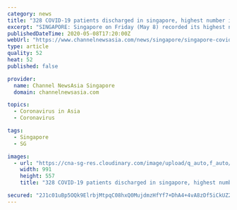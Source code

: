 ```yaml
---
category: news
title: "328 COVID-19 patients discharged in singapore, highest number in a single day"
excerpt: "SINGAPORE: Singapore on Friday (May 8) recorded its highest number of recovered COVID-19 cases in a single day, with 328 patients discharged from"
publishedDateTime: 2020-05-08T17:20:00Z
webUrl: "https://www.channelnewsasia.com/news/singapore/singapore-covid-19-cases-discharged-single-day-high-12716370"
type: article
quality: 52
heat: 52
published: false

provider:
  name: Channel NewsAsia Singapore
  domain: channelnewsasia.com

topics:
  - Coronavirus in Asia
  - Coronavirus

tags:
  - Singapore
  - SG

images:
  - url: "https://cna-sg-res.cloudinary.com/image/upload/q_auto,f_auto/image/12607034/16x9/991/557/6d8d3371dcf103ac0459d7f5fa7316d0/LL/national-centre-for-infections-diseases--ncid--singapore.jpg"
    width: 991
    height: 557
    title: "328 COVID-19 patients discharged in singapore, highest number in a single day"

secured: "2J1c01uBp5OQk9ElrbjMtpqC08hxQ0MujdmzHfYf7+DhA4+4vA8zDf5iCkUZ2sETTwtskq+2yu1pKhezE80WEx6QRFPgUwmEIuy82aZd2KxMrbcAgeiEUsMKkJFsXdXLkjuVBAN2kN7NkXcArv7re5jT8ZzjfFWakPatMzdgbsTcoh6s/YOhvA41/4ZrxudobvP8dZDl9m63DpFWubrv1vrDEkwFWFVVLV4u6gAr3Sqvhyk2RgItcXZQJgZE/mjPVsjcPO/LV+s9g6lNutLVO6dtH0TplE3P5qAgCdUblyk6YNeEz8KR59LVN06ubZHK;i4EkYIe4dyJ86vBPqN7Y1w=="
---
```


